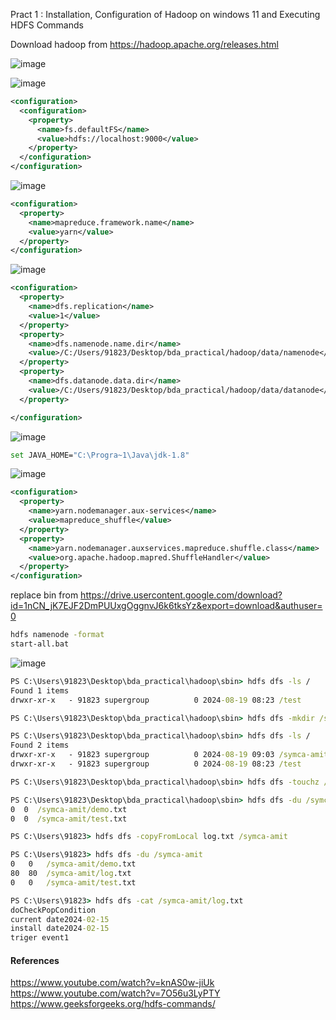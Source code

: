 Pract 1 : Installation, Configuration of Hadoop on windows 11 and Executing HDFS Commands

Download hadoop from https://hadoop.apache.org/releases.html

![image](https://github.com/user-attachments/assets/89eca352-eadd-4897-b8b5-4ab3aedd2132)

![image](https://github.com/user-attachments/assets/a8f4ee2f-9096-48ba-a7ef-9066dd84c6f3)

```xml
<configuration>
  <configuration>
    <property>
      <name>fs.defaultFS</name>
      <value>hdfs://localhost:9000</value>
    </property>
  </configuration>
</configuration>
```

![image](https://github.com/user-attachments/assets/683b78b9-54e0-47ca-b4ee-0f2534ab6c68)

```xml
<configuration>
  <property>
    <name>mapreduce.framework.name</name>
    <value>yarn</value>
  </property>
</configuration>
```

![image](https://github.com/user-attachments/assets/92885fe1-58d7-4e10-824f-b032682d357e)

```xml
<configuration>
  <property>
    <name>dfs.replication</name>
    <value>1</value>
  </property>
  <property>
    <name>dfs.namenode.name.dir</name>
    <value>/C:/Users/91823/Desktop/bda_practical/hadoop/data/namenode</value>
  </property>
  <property>
    <name>dfs.datanode.data.dir</name>
    <value>/C:/Users/91823/Desktop/bda_practical/hadoop/data/datanode</value>
  </property>

</configuration>
```

![image](https://github.com/user-attachments/assets/e965f4a0-7a6e-4c76-8b01-fac476529989)

```bash
set JAVA_HOME="C:\Progra~1\Java\jdk-1.8"
```

![image](https://github.com/user-attachments/assets/ec599f6d-4e00-4967-8bb7-5c4bfae9334b)

```xml
<configuration>
  <property>
    <name>yarn.nodemanager.aux-services</name>
    <value>mapreduce_shuffle</value>
  </property>
  <property>
    <name>yarn.nodemanager.auxservices.mapreduce.shuffle.class</name>
    <value>org.apache.hadoop.mapred.ShuffleHandler</value>
  </property>
</configuration>
```

replace bin from https://drive.usercontent.google.com/download?id=1nCN_jK7EJF2DmPUUxgOggnvJ6k6tksYz&export=download&authuser=0

```bash
hdfs namenode -format
start-all.bat
```

![image](https://github.com/user-attachments/assets/079039d3-7d9b-4230-b85e-9e674921ffc9)


```cmd
PS C:\Users\91823\Desktop\bda_practical\hadoop\sbin> hdfs dfs -ls /
Found 1 items
drwxr-xr-x   - 91823 supergroup          0 2024-08-19 08:23 /test

PS C:\Users\91823\Desktop\bda_practical\hadoop\sbin> hdfs dfs -mkdir /symca-amit

PS C:\Users\91823\Desktop\bda_practical\hadoop\sbin> hdfs dfs -ls /
Found 2 items
drwxr-xr-x   - 91823 supergroup          0 2024-08-19 09:03 /symca-amit
drwxr-xr-x   - 91823 supergroup          0 2024-08-19 08:23 /test

PS C:\Users\91823\Desktop\bda_practical\hadoop\sbin> hdfs dfs -touchz /symca-amit/demo.txt

PS C:\Users\91823\Desktop\bda_practical\hadoop\sbin> hdfs dfs -du /symca-amit
0  0  /symca-amit/demo.txt
0  0  /symca-amit/test.txt

PS C:\Users\91823> hdfs dfs -copyFromLocal log.txt /symca-amit

PS C:\Users\91823> hdfs dfs -du /symca-amit
0   0   /symca-amit/demo.txt
80  80  /symca-amit/log.txt
0   0   /symca-amit/test.txt

PS C:\Users\91823> hdfs dfs -cat /symca-amit/log.txt
doCheckPopCondition
current date2024-02-15
install date2024-02-15
triger event1
```


#### References
https://www.youtube.com/watch?v=knAS0w-jiUk
https://www.youtube.com/watch?v=7O56u3LyPTY
https://www.geeksforgeeks.org/hdfs-commands/
